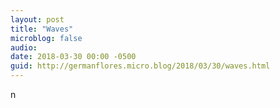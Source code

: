 ```yaml
---
layout: post
title: "Waves"
microblog: false
audio: 
date: 2018-03-30 00:00 -0500
guid: http://germanflores.micro.blog/2018/03/30/waves.html
---
```

<p><amp-img width="4032" height="3024" layout="responsive" src="http://localhost:4000/assets/images/2018-03-30-lake-michigan-waves.jpg"></amp-img>n</p>
